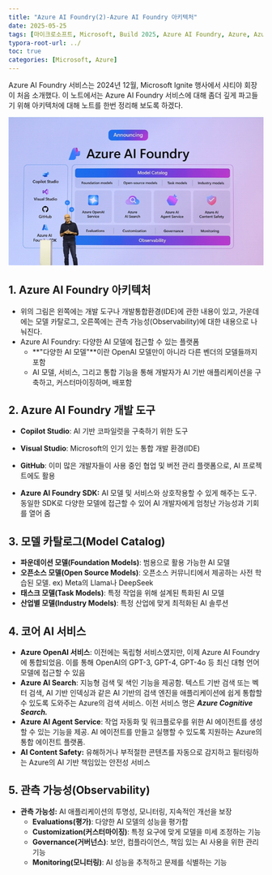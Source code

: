 ```yaml
---
title: "Azure AI Foundry(2)-Azure AI Foundry 아키텍처"
date: 2025-05-25
tags: [마이크로소프트, Microsoft, Build 2025, Azure AI Foundry, Azure, Azure AI Foundry SDK, Azure OpenAI Studio, Azure AI Studio]
typora-root-url: ../
toc: true
categories: [Microsoft, Azure]
---
```


 Azure AI Foundry 서비스는 2024년 12월, Microsoft Ignite 행사에서 샤티야 회장이 처음 소개했다. 이 노트에서는 Azure AI Foundry 서비스에 대해 좀더 깊게 파고들기 위해 아키텍처에 대해 노트를 한번 정리해 보도록 하겠다. 

![그림1 - Azure AI Foundry 아키텍처](/../images/2025-05/AzureAI-04.png)



## 1. Azure AI Foundry 아키텍처  

* 위의 그림은 왼쪽에는 개발 도구나 개발통합환경(IDE)에 관한 내용이 있고, 가운데에는 모델 카탈로그, 오른쪽에는 관측 가능성(Observability)에 대한 내용으로 나눠진다. 
* Azure AI Foundry: 다양한 AI 모델에 접근할 수 있는 플랫폼
  *  **"다양한 AI 모델"**이란 OpenAI 모델만이 아니라 다른 벤더의 모델들까지 포함
  * AI 모델, 서비스, 그리고 통합 기능을 통해 개발자가 AI 기반 애플리케이션을 구축하고, 커스터마이징하며, 배포함



## 2.  Azure AI Foundry 개발 도구  

* **Copilot Studio**: AI 기반 코파일럿을 구축하기 위한 도구

* **Visual Studio**: Microsoft의 인기 있는 통합 개발 환경(IDE)

* **GitHub**: 이미 많은 개발자들이 사용 중인 협업 및 버전 관리 플랫폼으로, AI 프로젝트에도 활용

* **Azure AI Foundry SDK:** AI 모델 및 서비스와 상호작용할 수 있게 해주는 도구. 동일한 SDK로 다양한 모델에 접근할 수 있어 AI 개발자에게 엄청난 가능성과 기회를 열어 줌

  

## 3.  모델 카탈로그(Model Catalog)  

* **파운데이션 모델(Foundation Models)**: 범용으로 활용 가능한 AI 모델
* **오픈소스 모델(Open Source Models)**: 오픈소스 커뮤니티에서 제공하는 사전 학습된 모델. ex) Meta의 Llama나 DeepSeek 
* **태스크 모델(Task Models)**: 특정 작업을 위해 설계된 특화된 AI 모델
* **산업별 모델(Industry Models)**: 특정 산업에 맞게 최적화된 AI 솔루션



## 4.  코어 AI 서비스  

* **Azure OpenAI 서비스**: 이전에는 독립형 서비스였지만, 이제 Azure AI Foundry에 통합되었음. 이를 통해 OpenAI의 GPT-3, GPT-4, GPT-4o 등 최신 대형 언어 모델에 접근할 수 있음
* **Azure AI Search**: 지능형 검색 및 색인 기능을 제공함. 텍스트 기반 검색 또는 벡터 검색, AI 기반 인덱싱과 같은 AI 기반의 검색 엔진을 애플리케이션에 쉽게 통합할 수 있도록 도와주는 Azure의 검색 서비스. 이전 서비스 명은 ***Azure Cognitive Search.*** 
* **Azure AI Agent Service**: 작업 자동화 및 워크플로우를 위한 AI 에이전트를 생성할 수 있는 기능을 제공. AI 에이전트를 만들고 실행할 수 있도록 지원하는 Azure의 통합 에이전트 플랫폼.
* **AI Content Safety:** 유해하거나 부적절한 콘텐츠를 자동으로 감지하고 필터링하는 Azure의 AI 기반 책임있는 안전성 서비스



## 5. 관측 가능성(Observability)   

* **관측 가능성:** AI 애플리케이션의 투명성, 모니터링, 지속적인 개선을 보장
  * **Evaluations(평가)**: 다양한 AI 모델의 성능을 평가함
  * **Customization(커스터마이징)**: 특정 요구에 맞게 모델을 미세 조정하는 기능
  * **Governance(거버넌스)**: 보안, 컴플라이언스, 책임 있는 AI 사용을 위한 관리 기능
  * **Monitoring(모니터링)**: AI 성능을 추적하고 문제를 식별하는 기능
